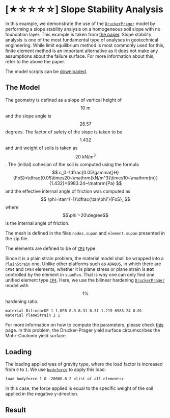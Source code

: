 # [★☆☆☆☆] Slope Stability Analysis

In this example, we demonstrate the use of the [`DruckerPrager`](../../Library/Material/Material3D/DruckerPrager/NonlinearDruckerPrager.md) model by performing a slope stability analysis on a homogeneous soil slope with no foundation layer.
This example is taken from [the paper](https://www.icevirtuallibrary.com/doi/abs/10.1680/geot.1999.49.3.387).
Slope stability analysis is one of the most fundamental type of analyses in geotechnical engineering.
While limit equilibrium method is most commonly used for this, finite element method is an important alternative as it does not make any assumptions about the failure surface.
For more information about this, refer to the above the paper.

The model scripts can be [downloaded](slope-analysis.zip).

## The Model

The geometry is defined as a slope of vertical height of $$10~\mathrm{m}$$ and the slope angle is $$26.57$$ degrees.
The factor of safety of the slope is taken to be $$1.432$$ and unit weight of soils is taken as $$20~\mathrm{kN/m^3}$$.
The (initial) cohesion of the soil is computed using the formula
$$
c_0=\dfrac{0.05\gamma{}H}{FoS}=\dfrac{0.05\times20~\mathrm{kN/m^3}\times10~\mathrm{m}}{1.432}=6983.24~\mathrm{Pa}
$$
and the effective internal angle of friction was computed as
$$
\phi=\tan^{-1}\dfrac{\tan\phi'}{FoS},
$$
where $$\phi'=20\degree$$ is the internal angle of friction.  

The mesh is defined in the files `nodes.supan` and `element.supan` presented in the zip file.

The elements are defined to be of [`CP4`](../../Library/Element/Membrane/Plane/CP4.md) type.

Since it is a plain strain problem, the material model shall be wrapped into a [`PlainStrain`](../../Library//Material/Wrapper/PlaneStrain.md) one.
Unlike other platforms such as `ABAQUS`, in which there are `CPS4` and `CPE4` elements, whether it is plane stress or plane strain is **not** controlled by the element in `suanPan`.
That is why one can only find one unified element type [`CP4`](../../Library/Element/Membrane/Plane/CP4.md).
Here, we use the bilinear hardening [`DruckerPrager`](../../Library/Material/Material3D/DruckerPrager/BilinearDP.md) model with $$1\percent$$ hardening ratio.

```text
material BilinearDP 1 1.0E8 0.3 0.31 0.31 1.219 6983.24 0.01
material PlaneStrain 2 1
```

For more information on how to compute the parameters, please check [this](../../Library/Material/Material3D/DruckerPrager/NonlinearDruckerPrager.md) page.
In this problem, the Drucker-Prager yield surface circumscribes the Mohr-Coulomb yield surface. 

## Loading

The loading applied was of gravity type, where the load factor is increased from `0` to `1`.
We use [`bodyforce`](../../Collection/Define/load.md#body-force) to apply this load.

```text
load bodyforce 1 0 -20000.0 2 <list of all elements>
```

In this case, the force applied is equal to the specific weight of the soil applied in the negative y-direction. 

## Result
